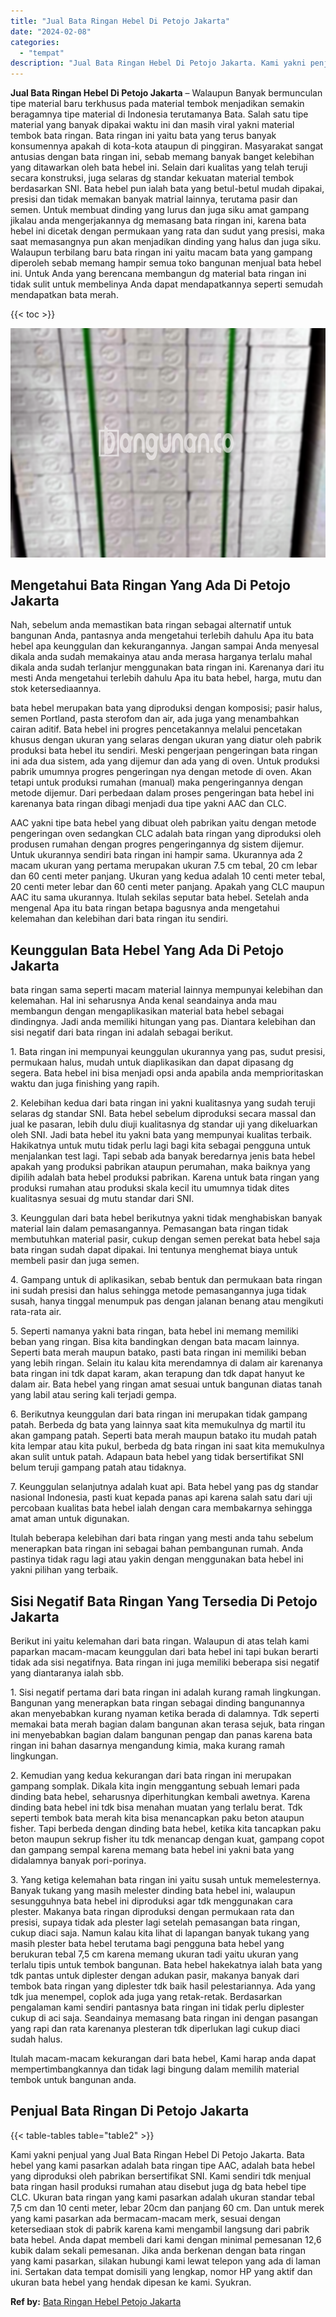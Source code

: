 ```yaml
---
title: "Jual Bata Ringan Hebel Di Petojo Jakarta"
date: "2024-02-08"
categories: 
  - "tempat"
description: "Jual Bata Ringan Hebel Di Petojo Jakarta. Kami yakni penjual yang Jual Bata Ringan Hebel Di Petojo Jakarta. Bata hebel yang kami pasarkan adalah bata ringan..."
---
```


**Jual Bata Ringan Hebel Di Petojo Jakarta** – Walaupun Banyak bermunculan tipe material baru terkhusus pada material tembok menjadikan semakin beragamnya tipe material di Indonesia terutamanya Bata. Salah satu tipe material yang banyak dipakai waktu ini dan masih viral yakni material tembok bata ringan. Bata ringan ini yaitu bata yang terus banyak konsumennya apakah di kota-kota ataupun di pinggiran. Masyarakat sangat antusias dengan bata ringan ini, sebab memang banyak banget kelebihan yang ditawarkan oleh bata hebel ini. Selain dari kualitas yang telah teruji secara konstruksi, juga selaras dg standar kekuatan material tembok berdasarkan SNI. Bata hebel pun ialah bata yang betul-betul mudah dipakai, presisi dan tidak memakan banyak matrial lainnya, terutama pasir dan semen. Untuk membuat dinding yang lurus dan juga siku amat gampang jikalau anda mengerjakannya dg memasang bata ringan ini, karena bata hebel ini dicetak dengan permukaan yang rata dan sudut yang presisi, maka saat memasangnya pun akan menjadikan dinding yang halus dan juga siku. Walaupun terbilang baru bata ringan ini yaitu macam bata yang gampang diperoleh sebab memang hampir semua toko bangunan menjual bata hebel ini. Untuk Anda yang berencana membangun dg material bata ringan ini tidak sulit untuk membelinya Anda dapat mendapatkannya seperti semudah mendapatkan bata merah.

{{< toc >}}

![Jual Bata Ringan Hebel Di Petojo Jakarta](/images/jual-hebel-murah-11.png)

## Mengetahui Bata Ringan Yang Ada Di Petojo Jakarta

Nah, sebelum anda memastikan bata ringan sebagai alternatif untuk bangunan Anda, pantasnya anda mengetahui terlebih dahulu Apa itu bata hebel apa keunggulan dan kekurangannya. Jangan sampai Anda menyesal dikala anda sudah memakainya atau anda merasa harganya terlalu mahal dikala anda sudah terlanjur menggunakan bata ringan ini. Karenanya dari itu mesti Anda mengetahui terlebih dahulu Apa itu bata hebel, harga, mutu dan stok ketersediaannya.

bata hebel merupakan bata yang diproduksi dengan komposisi; pasir halus, semen Portland, pasta sterofom dan air, ada juga yang menambahkan cairan aditif. Bata hebel ini progres pencetakannya melalui pencetakan khusus dengan ukuran yang selaras dengan ukuran yang diatur oleh pabrik produksi bata hebel itu sendiri. Meski pengerjaan pengeringan bata ringan ini ada dua sistem, ada yang dijemur dan ada yang di oven. Untuk produksi pabrik umumnya progres pengeringan nya dengan metode di oven. Akan tetapi untuk produksi rumahan (manual) maka pengeringannya dengan metode dijemur. Dari perbedaan dalam proses pengeringan bata hebel ini karenanya bata ringan dibagi menjadi dua tipe yakni AAC dan CLC.

AAC yakni tipe bata hebel yang dibuat oleh pabrikan yaitu dengan metode pengeringan oven sedangkan CLC adalah bata ringan yang diproduksi oleh produsen rumahan dengan progres pengeringannya dg sistem dijemur. Untuk ukurannya sendiri bata ringan ini hampir sama. Ukurannya ada 2 macam ukuran yang pertama merupakan ukuran 7.5 cm tebal, 20 cm lebar dan 60 centi meter panjang. Ukuran yang kedua adalah 10 centi meter tebal, 20 centi meter lebar dan 60 centi meter panjang. Apakah yang CLC maupun AAC itu sama ukurannya. Itulah sekilas seputar bata hebel. Setelah anda mengenal Apa itu bata ringan betapa bagusnya anda mengetahui kelemahan dan kelebihan dari bata ringan itu sendiri.

## Keunggulan Bata Hebel Yang Ada Di Petojo Jakarta

bata ringan sama seperti macam material lainnya mempunyai kelebihan dan kelemahan. Hal ini seharusnya Anda kenal seandainya anda mau membangun dengan mengaplikasikan material bata hebel sebagai dindingnya. Jadi anda memiliki hitungan yang pas. Diantara kelebihan dan sisi negatif dari bata ringan ini adalah sebagai berikut.

1\. Bata ringan ini mempunyai keunggulan ukurannya yang pas, sudut presisi, permukaan halus, mudah untuk diaplikasikan dan dapat dipasang dg segera. Bata hebel ini bisa menjadi opsi anda apabila anda memprioritaskan waktu dan juga finishing yang rapih.

2\. Kelebihan kedua dari bata ringan ini yakni kualitasnya yang sudah teruji selaras dg standar SNI. Bata hebel sebelum diproduksi secara massal dan jual ke pasaran, lebih dulu diuji kualitasnya dg standar uji yang dikeluarkan oleh SNI. Jadi bata hebel itu yakni bata yang mempunyai kualitas terbaik. Hakikatnya untuk mutu tidak perlu lagi bagi kita sebagai pengguna untuk menjalankan test lagi. Tapi sebab ada banyak beredarnya jenis bata hebel apakah yang produksi pabrikan ataupun perumahan, maka baiknya yang dipilih adalah bata hebel produksi pabrikan. Karena untuk bata ringan yang produksi rumahan atau produksi skala kecil itu umumnya tidak dites kualitasnya sesuai dg mutu standar dari SNI.

3\. Keunggulan dari bata hebel berikutnya yakni tidak menghabiskan banyak material lain dalam pemasangannya. Pemasangan bata ringan tidak membutuhkan material pasir, cukup dengan semen perekat bata hebel saja bata ringan sudah dapat dipakai. Ini tentunya menghemat biaya untuk membeli pasir dan juga semen.

4\. Gampang untuk di aplikasikan, sebab bentuk dan permukaan bata ringan ini sudah presisi dan halus sehingga metode pemasangannya juga tidak susah, hanya tinggal menumpuk pas dengan jalanan benang atau mengikuti rata-rata air.

5\. Seperti namanya yakni bata ringan, bata hebel ini memang memiliki beban yang ringan. Bisa kita bandingkan dengan bata macam lainnya. Seperti bata merah maupun batako, pasti bata ringan ini memiliki beban yang lebih ringan. Selain itu kalau kita merendamnya di dalam air karenanya bata ringan ini tdk dapat karam, akan terapung dan tdk dapat hanyut ke dalam air. Bata hebel yang ringan amat sesuai untuk bangunan diatas tanah yang labil atau sering kali terjadi gempa.

6\. Berikutnya keunggulan dari bata ringan ini merupakan tidak gampang patah. Berbeda dg bata yang lainnya saat kita memukulnya dg martil itu akan gampang patah. Seperti bata merah maupun batako itu mudah patah kita lempar atau kita pukul, berbeda dg bata ringan ini saat kita memukulnya akan sulit untuk patah. Adapaun bata hebel yang tidak bersertifikat SNI belum teruji gampang patah atau tidaknya.

7\. Keunggulan selanjutnya adalah kuat api. Bata hebel yang pas dg standar nasional Indonesia, pasti kuat kepada panas api karena salah satu dari uji percobaan kualitas bata hebel ialah dengan cara membakarnya sehingga amat aman untuk digunakan.

Itulah beberapa kelebihan dari bata ringan yang mesti anda tahu sebelum menerapkan bata ringan ini sebagai bahan pembangunan rumah. Anda pastinya tidak ragu lagi atau yakin dengan menggunakan bata hebel ini yakni pilihan yang terbaik.

## Sisi Negatif Bata Ringan Yang Tersedia Di Petojo Jakarta

Berikut ini yaitu kelemahan dari bata ringan. Walaupun di atas telah kami paparkan macam-macam keunggulan dari bata hebel ini tapi bukan berarti tidak ada sisi negatifnya. Bata ringan ini juga memiliki beberapa sisi negatif yang diantaranya ialah sbb.

1\. Sisi negatif pertama dari bata ringan ini adalah kurang ramah lingkungan. Bangunan yang menerapkan bata ringan sebagai dinding bangunannya akan menyebabkan kurang nyaman ketika berada di dalamnya. Tdk seperti memakai bata merah bagian dalam bangunan akan terasa sejuk, bata ringan ini menyebabkan bagian dalam bangunan pengap dan panas karena bata ringan ini bahan dasarnya mengandung kimia, maka kurang ramah lingkungan.

2\. Kemudian yang kedua kekurangan dari bata ringan ini merupakan gampang somplak. Dikala kita ingin menggantung sebuah lemari pada dinding bata hebel, seharusnya diperhitungkan kembali awetnya. Karena dinding bata hebel ini tdk bisa menahan muatan yang terlalu berat. Tdk seperti tembok bata merah kita bisa menancapkan paku beton ataupun fisher. Tapi berbeda dengan dinding bata hebel, ketika kita tancapkan paku beton maupun sekrup fisher itu tdk menancap dengan kuat, gampang copot dan gampang sempal karena memang bata hebel ini yakni bata yang didalamnya banyak pori-porinya.

3\. Yang ketiga kelemahan bata ringan ini yaitu susah untuk memelesternya. Banyak tukang yang masih melester dinding bata hebel ini, walaupun sesungguhnya bata hebel ini diproduksi agar tdk menggunakan cara plester. Makanya bata ringan diproduksi dengan permukaan rata dan presisi, supaya tidak ada plester lagi setelah pemasangan bata ringan, cukup diaci saja. Namun kalau kita lihat di lapangan banyak tukang yang masih plester bata hebel terutama bagi pengguna bata hebel yang berukuran tebal 7,5 cm karena memang ukuran tadi yaitu ukuran yang terlalu tipis untuk tembok bangunan. Bata hebel hakekatnya ialah bata yang tdk pantas untuk diplester dengan adukan pasir, makanya banyak dari tembok bata ringan yang diplester tdk baik hasil pelestariannya. Ada yang tdk jua menempel, coplok ada juga yang retak-retak. Berdasarkan pengalaman kami sendiri pantasnya bata ringan ini tidak perlu diplester cukup di aci saja. Seandainya memasang bata ringan ini dengan pasangan yang rapi dan rata karenanya plesteran tdk diperlukan lagi cukup diaci sudah halus.

Itulah macam-macam kekurangan dari bata hebel, Kami harap anda dapat mempertimbangkannya dan tidak lagi bingung dalam memilih material tembok untuk bangunan anda.

## Penjual Bata Ringan Di Petojo Jakarta

{{< table-tables table="table2" >}}

Kami yakni penjual yang Jual Bata Ringan Hebel Di Petojo Jakarta. Bata hebel yang kami pasarkan adalah bata ringan tipe AAC, adalah bata hebel yang diproduksi oleh pabrikan bersertifikat SNI. Kami sendiri tdk menjual bata ringan hasil produksi rumahan atau disebut juga dg bata hebel tipe CLC. Ukuran bata ringan yang kami pasarkan adalah ukuran standar tebal 7,5 cm dan 10 centi meter, lebar 20cm dan panjang 60 cm. Dan untuk merek yang kami pasarkan ada bermacam-macam merk, sesuai dengan ketersediaan stok di pabrik karena kami mengambil langsung dari pabrik bata hebel. Anda dapat membeli dari kami dengan minimal pemesanan 12,6 kubik dalam sekali pemesanan. Jika anda berkenan dengan bata ringan yang kami pasarkan, silakan hubungi kami lewat telepon yang ada di laman ini. Sertakan data tempat domisili yang lengkap, nomor HP yang aktif dan ukuran bata hebel yang hendak dipesan ke kami. Syukran.

**Ref by:** [Bata Ringan Hebel Petojo Jakarta](https://id.wikipedia.org/wiki/Bata)
